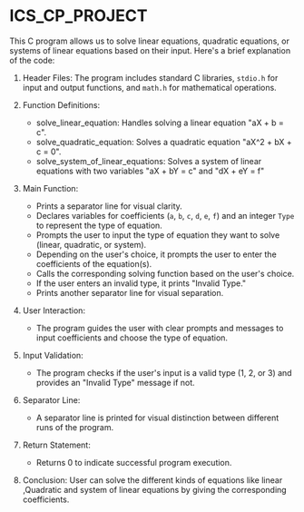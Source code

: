 # ICS_CP_PROJECT
This C program allows us to solve linear equations, quadratic equations, or systems of linear equations based on their input. Here's a brief explanation of the code:

1. Header Files:
     The program includes standard C libraries, `stdio.h` for input and output functions, and `math.h` for mathematical operations.

2. Function Definitions:
   - solve_linear_equation: Handles solving a linear equation "aX + b = c".
   - solve_quadratic_equation: Solves a quadratic equation "aX^2 + bX + c = 0".
   - solve_system_of_linear_equations: Solves a system of linear equations with two variables "aX + bY = c" and "dX + eY = f"

3. Main Function:
   - Prints a separator line for visual clarity.
   - Declares variables for coefficients (`a`, `b`, `c`, `d`, `e`, `f`) and an integer `Type` to represent the type of equation.
   - Prompts the user to input the type of equation they want to solve (linear, quadratic, or system).
   - Depending on the user's choice, it prompts the user to enter the coefficients of the equation(s).
   - Calls the corresponding solving function based on the user's choice.
   - If the user enters an invalid type, it prints "Invalid Type."
   - Prints another separator line for visual separation.

4. User Interaction:
   - The program guides the user with clear prompts and messages to input coefficients and choose the type of equation.

5. Input Validation:
   - The program checks if the user's input is a valid type (1, 2, or 3) and provides an "Invalid Type" message if not.

6. Separator Line:
   - A separator line is printed for visual distinction between different runs of the program.

7. Return Statement:
   - Returns 0 to indicate successful program execution.
  
8. Conclusion: User can solve the different kinds of equations like linear ,Quadratic and system of linear equations by giving the corresponding coefficients. 
